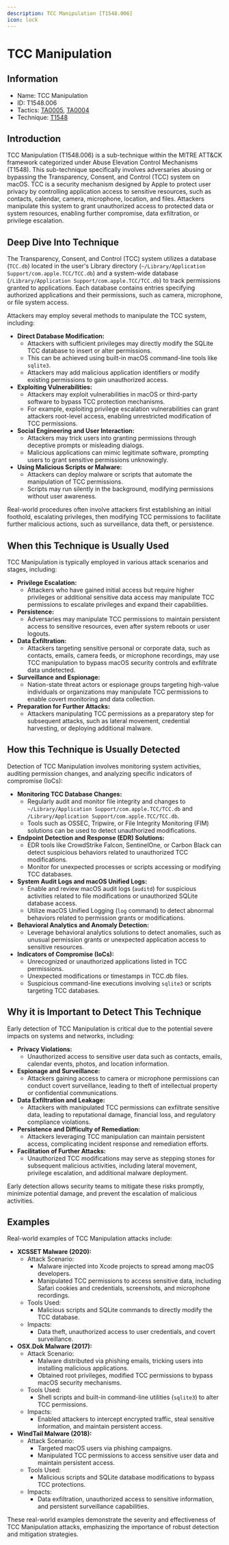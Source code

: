 ```yaml
---
description: TCC Manipulation [T1548.006]
icon: lock
---
```


# TCC Manipulation

## Information

- Name: TCC Manipulation
- ID: T1548.006
- Tactics: [TA0005](../TA0005/TA0005.md), [TA0004](../TA0004/TA0004.md)
- Technique: [T1548](T1548.md)

## Introduction

TCC Manipulation (T1548.006) is a sub-technique within the MITRE ATT\&CK framework categorized under Abuse Elevation Control Mechanisms (T1548). This sub-technique specifically involves adversaries abusing or bypassing the Transparency, Consent, and Control (TCC) system on macOS. TCC is a security mechanism designed by Apple to protect user privacy by controlling application access to sensitive resources, such as contacts, calendar, camera, microphone, location, and files. Attackers manipulate this system to grant unauthorized access to protected data or system resources, enabling further compromise, data exfiltration, or privilege escalation.

## Deep Dive Into Technique

The Transparency, Consent, and Control (TCC) system utilizes a database (`TCC.db`) located in the user's Library directory (`~/Library/Application Support/com.apple.TCC/TCC.db`) and a system-wide database (`/Library/Application Support/com.apple.TCC/TCC.db`) to track permissions granted to applications. Each database contains entries specifying authorized applications and their permissions, such as camera, microphone, or file system access.

Attackers may employ several methods to manipulate the TCC system, including:

- **Direct Database Modification:**
  - Attackers with sufficient privileges may directly modify the SQLite TCC database to insert or alter permissions.
  - This can be achieved using built-in macOS command-line tools like `sqlite3`.
  - Attackers may add malicious application identifiers or modify existing permissions to gain unauthorized access.
- **Exploiting Vulnerabilities:**
  - Attackers may exploit vulnerabilities in macOS or third-party software to bypass TCC protection mechanisms.
  - For example, exploiting privilege escalation vulnerabilities can grant attackers root-level access, enabling unrestricted modification of TCC permissions.
- **Social Engineering and User Interaction:**
  - Attackers may trick users into granting permissions through deceptive prompts or misleading dialogs.
  - Malicious applications can mimic legitimate software, prompting users to grant sensitive permissions unknowingly.
- **Using Malicious Scripts or Malware:**
  - Attackers can deploy malware or scripts that automate the manipulation of TCC permissions.
  - Scripts may run silently in the background, modifying permissions without user awareness.

Real-world procedures often involve attackers first establishing an initial foothold, escalating privileges, then modifying TCC permissions to facilitate further malicious actions, such as surveillance, data theft, or persistence.

## When this Technique is Usually Used

TCC Manipulation is typically employed in various attack scenarios and stages, including:

- **Privilege Escalation:**
  - Attackers who have gained initial access but require higher privileges or additional sensitive data access may manipulate TCC permissions to escalate privileges and expand their capabilities.
- **Persistence:**
  - Adversaries may manipulate TCC permissions to maintain persistent access to sensitive resources, even after system reboots or user logouts.
- **Data Exfiltration:**
  - Attackers targeting sensitive personal or corporate data, such as contacts, emails, camera feeds, or microphone recordings, may use TCC manipulation to bypass macOS security controls and exfiltrate data undetected.
- **Surveillance and Espionage:**
  - Nation-state threat actors or espionage groups targeting high-value individuals or organizations may manipulate TCC permissions to enable covert monitoring and data collection.
- **Preparation for Further Attacks:**
  - Attackers manipulating TCC permissions as a preparatory step for subsequent attacks, such as lateral movement, credential harvesting, or deploying additional malware.

## How this Technique is Usually Detected

Detection of TCC Manipulation involves monitoring system activities, auditing permission changes, and analyzing specific indicators of compromise (IoCs):

- **Monitoring TCC Database Changes:**
  - Regularly audit and monitor file integrity and changes to `~/Library/Application Support/com.apple.TCC/TCC.db` and `/Library/Application Support/com.apple.TCC/TCC.db`.
  - Tools such as OSSEC, Tripwire, or File Integrity Monitoring (FIM) solutions can be used to detect unauthorized modifications.
- **Endpoint Detection and Response (EDR) Solutions:**
  - EDR tools like CrowdStrike Falcon, SentinelOne, or Carbon Black can detect suspicious behaviors related to unauthorized TCC modifications.
  - Monitor for unexpected processes or scripts accessing or modifying TCC databases.
- **System Audit Logs and macOS Unified Logs:**
  - Enable and review macOS audit logs (`auditd`) for suspicious activities related to file modifications or unauthorized SQLite database access.
  - Utilize macOS Unified Logging (`log` command) to detect abnormal behaviors related to permission grants or modifications.
- **Behavioral Analytics and Anomaly Detection:**
  - Leverage behavioral analytics solutions to detect anomalies, such as unusual permission grants or unexpected application access to sensitive resources.
- **Indicators of Compromise (IoCs):**
  - Unrecognized or unauthorized applications listed in TCC permissions.
  - Unexpected modifications or timestamps in TCC.db files.
  - Suspicious command-line executions involving `sqlite3` or scripts targeting TCC databases.

## Why it is Important to Detect This Technique

Early detection of TCC Manipulation is critical due to the potential severe impacts on systems and networks, including:

- **Privacy Violations:**
  - Unauthorized access to sensitive user data such as contacts, emails, calendar events, photos, and location information.
- **Espionage and Surveillance:**
  - Attackers gaining access to camera or microphone permissions can conduct covert surveillance, leading to theft of intellectual property or confidential communications.
- **Data Exfiltration and Leakage:**
  - Attackers with manipulated TCC permissions can exfiltrate sensitive data, leading to reputational damage, financial loss, and regulatory compliance violations.
- **Persistence and Difficulty of Remediation:**
  - Attackers leveraging TCC manipulation can maintain persistent access, complicating incident response and remediation efforts.
- **Facilitation of Further Attacks:**
  - Unauthorized TCC modifications may serve as stepping stones for subsequent malicious activities, including lateral movement, privilege escalation, and additional malware deployment.

Early detection allows security teams to mitigate these risks promptly, minimize potential damage, and prevent the escalation of malicious activities.

## Examples

Real-world examples of TCC Manipulation attacks include:

- **XCSSET Malware (2020):**
  - Attack Scenario:
    - Malware injected into Xcode projects to spread among macOS developers.
    - Manipulated TCC permissions to access sensitive data, including Safari cookies and credentials, screenshots, and microphone recordings.
  - Tools Used:
    - Malicious scripts and SQLite commands to directly modify the TCC database.
  - Impacts:
    - Data theft, unauthorized access to user credentials, and covert surveillance.
- **OSX.Dok Malware (2017):**
  - Attack Scenario:
    - Malware distributed via phishing emails, tricking users into installing malicious applications.
    - Obtained root privileges, modified TCC permissions to bypass macOS security mechanisms.
  - Tools Used:
    - Shell scripts and built-in command-line utilities (`sqlite3`) to alter TCC permissions.
  - Impacts:
    - Enabled attackers to intercept encrypted traffic, steal sensitive information, and maintain persistent access.
- **WindTail Malware (2018):**
  - Attack Scenario:
    - Targeted macOS users via phishing campaigns.
    - Manipulated TCC permissions to access sensitive user data and maintain persistent access.
  - Tools Used:
    - Malicious scripts and SQLite database modifications to bypass TCC protections.
  - Impacts:
    - Data exfiltration, unauthorized access to sensitive information, and persistent surveillance capabilities.

These real-world examples demonstrate the severity and effectiveness of TCC Manipulation attacks, emphasizing the importance of robust detection and mitigation strategies.
